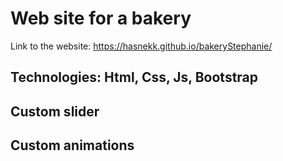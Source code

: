 # Web site for a bakery

Link to the website: https://hasnekk.github.io/bakeryStephanie/

## Technologies: Html, Css, Js, Bootstrap
## Custom slider
## Custom animations
